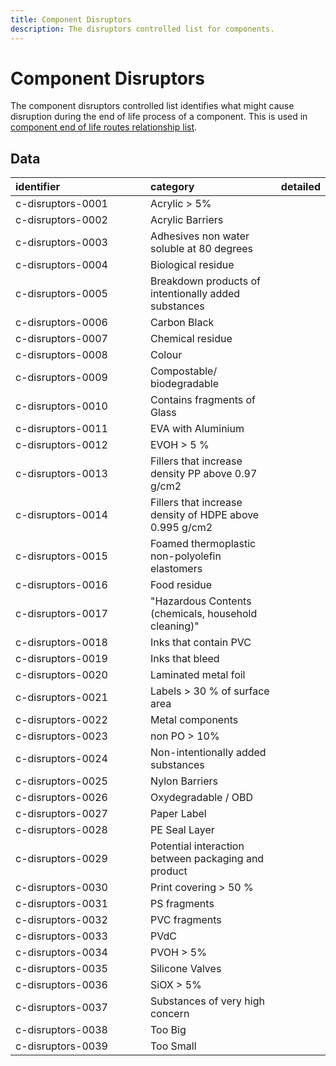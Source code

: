 ```yaml
---
title: Component Disruptors
description: The disruptors controlled list for components.
---
```


# Component Disruptors

The component disruptors controlled list identifies what might cause disruption during the end of life process of a component. This is used in [component end of life routes relationship list](../6_Relationship_Lists/6_007_Component_End_of_Life_Routes.md).

## Data
|<div style="width:200px">identifier</div>|category|detailed|
|:-|:-|:-|
|c-disruptors-0001|Acrylic > 5%||
|c-disruptors-0002|Acrylic Barriers||
|c-disruptors-0003|Adhesives non water soluble at 80 degrees||
|c-disruptors-0004|Biological residue||
|c-disruptors-0005|Breakdown products of intentionally added substances||
|c-disruptors-0006|Carbon Black||
|c-disruptors-0007|Chemical residue||
|c-disruptors-0008|Colour||
|c-disruptors-0009|Compostable/ biodegradable||
|c-disruptors-0010|Contains fragments of Glass||
|c-disruptors-0011|EVA with Aluminium||
|c-disruptors-0012|EVOH > 5 %||
|c-disruptors-0013|Fillers that increase density PP above 0.97 g/cm2||
|c-disruptors-0014|Fillers that increase density of HDPE above 0.995 g/cm2||
|c-disruptors-0015|Foamed thermoplastic non-polyolefin elastomers||
|c-disruptors-0016|Food residue||
|c-disruptors-0017|"Hazardous Contents (chemicals, household cleaning)"||
|c-disruptors-0018|Inks that contain PVC||
|c-disruptors-0019|Inks that bleed||
|c-disruptors-0020|Laminated metal foil||
|c-disruptors-0021|Labels > 30 % of surface area||
|c-disruptors-0022|Metal components||
|c-disruptors-0023|non PO > 10%||
|c-disruptors-0024|Non-intentionally added substances||
|c-disruptors-0025|Nylon Barriers||
|c-disruptors-0026|Oxydegradable / OBD||
|c-disruptors-0027|Paper Label||
|c-disruptors-0028|PE Seal Layer||
|c-disruptors-0029|Potential interaction between packaging and product||
|c-disruptors-0030|Print covering > 50 %||
|c-disruptors-0031|PS fragments||
|c-disruptors-0032|PVC fragments||
|c-disruptors-0033|PVdC||
|c-disruptors-0034|PVOH > 5%||
|c-disruptors-0035|Silicone Valves||
|c-disruptors-0036|SiOX > 5%||
|c-disruptors-0037|Substances of very high concern||
|c-disruptors-0038|Too Big|
|c-disruptors-0039|Too Small|
